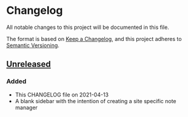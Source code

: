 # Changelog

All notable changes to this project will be documented in this file.

The format is based on [Keep a Changelog](https://keepachangelog.com/en/1.0.0/),
and this project adheres to [Semantic Versioning](https://semver.org/spec/v2.0.0.html).

## [Unreleased]

### Added

- This CHANGELOG file on 2021-04-13
- A blank sidebar with the intention of creating a site specific note manager

[unreleased]: https://github.com/jerlendds/studium
